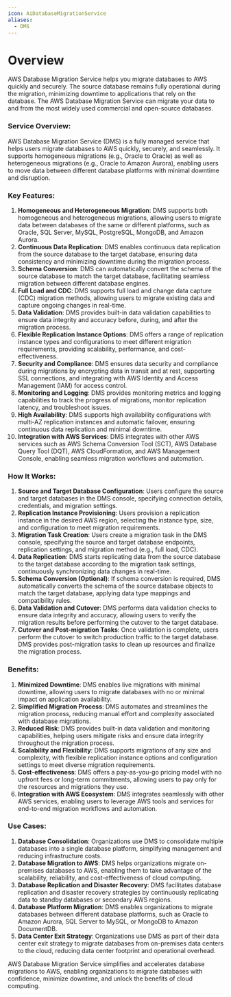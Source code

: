 ```yaml
---
icon: AiDatabaseMigrationService
aliases:
  - DMS
---
```

# Overview
AWS Database Migration Service helps you migrate databases to AWS quickly and securely. The source database remains fully operational during the migration, minimizing downtime to applications that rely on the database. The AWS Database Migration Service can migrate your data to and from the most widely used commercial and open-source databases.

### Service Overview:

AWS Database Migration Service (DMS) is a fully managed service that helps users migrate databases to AWS quickly, securely, and seamlessly. It supports homogeneous migrations (e.g., Oracle to Oracle) as well as heterogeneous migrations (e.g., Oracle to Amazon Aurora), enabling users to move data between different database platforms with minimal downtime and disruption.

### Key Features:

1. **Homogeneous and Heterogeneous Migration**: DMS supports both homogeneous and heterogeneous migrations, allowing users to migrate data between databases of the same or different platforms, such as Oracle, SQL Server, MySQL, PostgreSQL, MongoDB, and Amazon Aurora.
2. **Continuous Data Replication**: DMS enables continuous data replication from the source database to the target database, ensuring data consistency and minimizing downtime during the migration process.
3. **Schema Conversion**: DMS can automatically convert the schema of the source database to match the target database, facilitating seamless migration between different database engines.
4. **Full Load and CDC**: DMS supports full load and change data capture (CDC) migration methods, allowing users to migrate existing data and capture ongoing changes in real-time.
5. **Data Validation**: DMS provides built-in data validation capabilities to ensure data integrity and accuracy before, during, and after the migration process.
6. **Flexible Replication Instance Options**: DMS offers a range of replication instance types and configurations to meet different migration requirements, providing scalability, performance, and cost-effectiveness.
7. **Security and Compliance**: DMS ensures data security and compliance during migrations by encrypting data in transit and at rest, supporting SSL connections, and integrating with AWS Identity and Access Management (IAM) for access control.
8. **Monitoring and Logging**: DMS provides monitoring metrics and logging capabilities to track the progress of migrations, monitor replication latency, and troubleshoot issues.
9. **High Availability**: DMS supports high availability configurations with multi-AZ replication instances and automatic failover, ensuring continuous data replication and minimal downtime.
10. **Integration with AWS Services**: DMS integrates with other AWS services such as AWS Schema Conversion Tool (SCT), AWS Database Query Tool (DQT), AWS CloudFormation, and AWS Management Console, enabling seamless migration workflows and automation.

### How It Works:

1. **Source and Target Database Configuration**: Users configure the source and target databases in the DMS console, specifying connection details, credentials, and migration settings.
2. **Replication Instance Provisioning**: Users provision a replication instance in the desired AWS region, selecting the instance type, size, and configuration to meet migration requirements.
3. **Migration Task Creation**: Users create a migration task in the DMS console, specifying the source and target database endpoints, replication settings, and migration method (e.g., full load, CDC).
4. **Data Replication**: DMS starts replicating data from the source database to the target database according to the migration task settings, continuously synchronizing data changes in real-time.
5. **Schema Conversion (Optional)**: If schema conversion is required, DMS automatically converts the schema of the source database objects to match the target database, applying data type mappings and compatibility rules.
6. **Data Validation and Cutover**: DMS performs data validation checks to ensure data integrity and accuracy, allowing users to verify the migration results before performing the cutover to the target database.
7. **Cutover and Post-migration Tasks**: Once validation is complete, users perform the cutover to switch production traffic to the target database. DMS provides post-migration tasks to clean up resources and finalize the migration process.

### Benefits:

1. **Minimized Downtime**: DMS enables live migrations with minimal downtime, allowing users to migrate databases with no or minimal impact on application availability.
2. **Simplified Migration Process**: DMS automates and streamlines the migration process, reducing manual effort and complexity associated with database migrations.
3. **Reduced Risk**: DMS provides built-in data validation and monitoring capabilities, helping users mitigate risks and ensure data integrity throughout the migration process.
4. **Scalability and Flexibility**: DMS supports migrations of any size and complexity, with flexible replication instance options and configuration settings to meet diverse migration requirements.
5. **Cost-effectiveness**: DMS offers a pay-as-you-go pricing model with no upfront fees or long-term commitments, allowing users to pay only for the resources and migrations they use.
6. **Integration with AWS Ecosystem**: DMS integrates seamlessly with other AWS services, enabling users to leverage AWS tools and services for end-to-end migration workflows and automation.

### Use Cases:

1. **Database Consolidation**: Organizations use DMS to consolidate multiple databases into a single database platform, simplifying management and reducing infrastructure costs.
2. **Database Migration to AWS**: DMS helps organizations migrate on-premises databases to AWS, enabling them to take advantage of the scalability, reliability, and cost-effectiveness of cloud computing.
3. **Database Replication and Disaster Recovery**: DMS facilitates database replication and disaster recovery strategies by continuously replicating data to standby databases or secondary AWS regions.
4. **Database Platform Migration**: DMS enables organizations to migrate databases between different database platforms, such as Oracle to Amazon Aurora, SQL Server to MySQL, or MongoDB to Amazon DocumentDB.
5. **Data Center Exit Strategy**: Organizations use DMS as part of their data center exit strategy to migrate databases from on-premises data centers to the cloud, reducing data center footprint and operational overhead.

AWS Database Migration Service simplifies and accelerates database migrations to AWS, enabling organizations to migrate databases with confidence, minimize downtime, and unlock the benefits of cloud computing.
